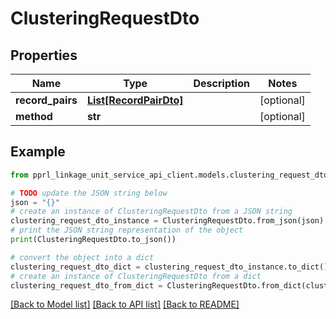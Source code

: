 # ClusteringRequestDto


## Properties

Name | Type | Description | Notes
------------ | ------------- | ------------- | -------------
**record_pairs** | [**List[RecordPairDto]**](RecordPairDto.md) |  | [optional] 
**method** | **str** |  | [optional] 

## Example

```python
from pprl_linkage_unit_service_api_client.models.clustering_request_dto import ClusteringRequestDto

# TODO update the JSON string below
json = "{}"
# create an instance of ClusteringRequestDto from a JSON string
clustering_request_dto_instance = ClusteringRequestDto.from_json(json)
# print the JSON string representation of the object
print(ClusteringRequestDto.to_json())

# convert the object into a dict
clustering_request_dto_dict = clustering_request_dto_instance.to_dict()
# create an instance of ClusteringRequestDto from a dict
clustering_request_dto_from_dict = ClusteringRequestDto.from_dict(clustering_request_dto_dict)
```
[[Back to Model list]](../README.md#documentation-for-models) [[Back to API list]](../README.md#documentation-for-api-endpoints) [[Back to README]](../README.md)


